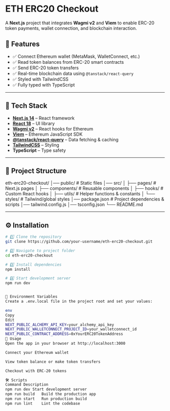 # ETH ERC20 Checkout

A **Next.js** project that integrates **Wagmi v2** and **Viem** to enable ERC-20 token payments, wallet connection, and blockchain interaction.

## 📌 Features
- ✅ Connect Ethereum wallet (MetaMask, WalletConnect, etc.)
- ✅ Read token balances from ERC-20 smart contracts
- ✅ Send ERC-20 token transfers
- ✅ Real-time blockchain data using `@tanstack/react-query`
- ✅ Styled with TailwindCSS
- ✅ Fully typed with TypeScript

---

## 🚀 Tech Stack
- **[Next.js 14](https://nextjs.org/)** – React framework
- **[React 18](https://react.dev/)** – UI library
- **[Wagmi v2](https://wagmi.sh/)** – React hooks for Ethereum
- **[Viem](https://viem.sh/)** – Ethereum JavaScript SDK
- **[@tanstack/react-query](https://tanstack.com/query)** – Data fetching & caching
- **[TailwindCSS](https://tailwindcss.com/)** – Styling
- **TypeScript** – Type safety

---

## 📂 Project Structure
eth-erc20-checkout/
│── public/ # Static files
│── src/
│ ├── pages/ # Next.js pages
│ ├── components/ # Reusable components
│ ├── hooks/ # Custom React hooks
│ ├── utils/ # Helper functions & constants
│ └── styles/ # Tailwind/global styles
│── package.json # Project dependencies & scripts
│── tailwind.config.js
│── tsconfig.json
└── README.md

---

## ⚙️ Installation

```bash
# 1️⃣ Clone the repository
git clone https://github.com/your-username/eth-erc20-checkout.git

# 2️⃣ Navigate to project folder
cd eth-erc20-checkout

# 3️⃣ Install dependencies
npm install

# 4️⃣ Start development server
npm run dev


🔑 Environment Variables
Create a .env.local file in the project root and set your values:

env
Copy
Edit
NEXT_PUBLIC_ALCHEMY_API_KEY=your_alchemy_api_key
NEXT_PUBLIC_WALLETCONNECT_PROJECT_ID=your_walletconnect_id
NEXT_PUBLIC_CONTRACT_ADDRESS=0xYourERC20TokenAddress
📖 Usage
Open the app in your browser at http://localhost:3000

Connect your Ethereum wallet

View token balance or make token transfers

Checkout with ERC-20 tokens

🛠 Scripts
Command	Description
npm run dev	Start development server
npm run build	Build the production app
npm run start	Run production build
npm run lint	Lint the codebase
